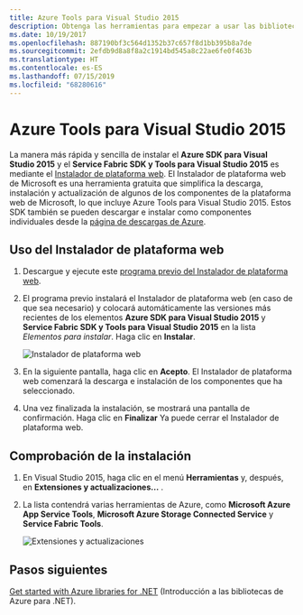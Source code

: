 ```yaml
---
title: Azure Tools para Visual Studio 2015
description: Obtenga las herramientas para empezar a usar las bibliotecas .NET de Azure desde Visual Studio 2015.
ms.date: 10/19/2017
ms.openlocfilehash: 887190bf3c564d1352b37c657f8d1bb395b8a7de
ms.sourcegitcommit: 2efdb9d8a8f8a2c1914bd545a8c22ae6fe0f463b
ms.translationtype: HT
ms.contentlocale: es-ES
ms.lasthandoff: 07/15/2019
ms.locfileid: "68280616"
---
```

# <a name="azure-tools-for-visual-studio-2015"></a>Azure Tools para Visual Studio 2015

La manera más rápida y sencilla de instalar el **Azure SDK para Visual Studio 2015** y el **Service Fabric SDK y Tools para Visual Studio 2015** es mediante el [Instalador de plataforma web](https://www.microsoft.com/web/downloads/platform.aspx).  El Instalador de plataforma web de Microsoft es una herramienta gratuita que simplifica la descarga, instalación y actualización de algunos de los componentes de la plataforma web de Microsoft, lo que incluye Azure Tools para Visual Studio 2015.  Estos SDK también se pueden descargar e instalar como componentes individuales desde la [página de descargas de Azure](https://azure.microsoft.com/downloads/). 

## <a name="using-the-web-platform-installer"></a>Uso del Instalador de plataforma web

1. Descargue y ejecute este [programa previo del Instalador de plataforma web](https://www.microsoft.com/web/handlers/webpi.ashx?command=getinstallerredirect&appid=VWDOrVs2015AzurePack;MicrosoftAzure-ServiceFabric-VS2015).  

2. El programa previo instalará el Instalador de plataforma web (en caso de que sea necesario) y colocará automáticamente las versiones más recientes de los elementos **Azure SDK para Visual Studio 2015** y **Service Fabric SDK y Tools para Visual Studio 2015** en la lista *Elementos para instalar*.  Haga clic en **Instalar**.

    ![Instalador de plataforma web](media/dotnet-sdk-vs2015-install/webpi.png)

3. En la siguiente pantalla, haga clic en **Acepto**.  El Instalador de plataforma web comenzará la descarga e instalación de los componentes que ha seleccionado.

4. Una vez finalizada la instalación, se mostrará una pantalla de confirmación.  Haga clic en **Finalizar**  Ya puede cerrar el Instalador de plataforma web.

## <a name="verifying-the-installation"></a>Comprobación de la instalación

1. En Visual Studio 2015, haga clic en el menú **Herramientas** y, después, en **Extensiones y actualizaciones...** .

2. La lista contendrá varias herramientas de Azure, como **Microsoft Azure App Service Tools**, **Microsoft Azure Storage Connected Service** y **Service Fabric Tools**.

    ![Extensiones y actualizaciones](media/dotnet-sdk-vs2015-install/ext-tools.png)

## <a name="next-steps"></a>Pasos siguientes

[Get started with Azure libraries for .NET](dotnet-sdk-azure-get-started.md) (Introducción a las bibliotecas de Azure para .NET).
